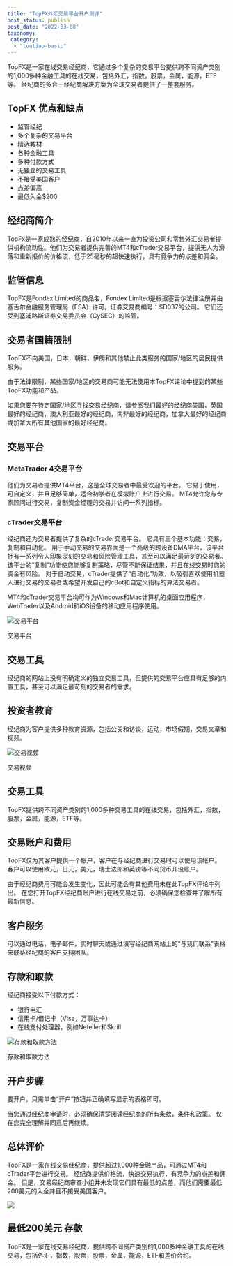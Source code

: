 ```yaml
---
title: "TopFX外汇交易平台开户测评"
post_status: publish
post_date: "2022-03-08"
taxonomy:
 category: 
  - "toutiao-basic"
---
```


TopFX是一家在线交易经纪商，它通过多个复杂的交易平台提供跨不同资产类别的1,000多种金融工具的在线交易，包括外汇，指数，股票，金属，能源，ETF等。 经纪商的多合一经纪商解决方案为全球交易者提供了一整套服务。

## TopFX 优点和缺点
- 监管经纪
- 多个复杂的交易平台
- 精选教材
- 各种金融工具
- 多种付款方式
- 无独立的交易工具
- 不接受美国客户
- 点差偏高
- 最低入金$200


## 经纪商简介

TopFx是一家成熟的经纪商，自2010年以来一直为投资公司和零售外汇交易者提供机构流动性。他们为交易者提供完善的MT4和cTrader交易平台，提供无人为滑落和重新报价的价格流，低于25毫秒的超快速执行，具有竞争力的点差和佣金。

## 监管信息

TopFX是Fondex Limited的商品名，Fondex Limited是根据塞舌尔法律注册并由塞舌尔金融服务管理局（FSA）许可，证券交易商编号：SD037的公司。 它们还受到塞浦路斯证券交易委员会（CySEC）的监管。

## 交易者国籍限制

TopFX不向美国，日本，朝鲜，伊朗和其他禁止此类服务的国家/地区的居民提供服务。

由于法律限制，某些国家/地区的交易商可能无法使用本TopFX评论中提到的某些TopFX功能和产品。

如果您要在特定国家/地区寻找交易经纪商，请参阅我们最好的经纪商美国，英国最好的经纪商，澳大利亚最好的经纪商，南非最好的经纪商，加拿大最好的经纪商或加拿大所有其他国家的最好经纪商。

## 交易平台

### MetaTrader 4交易平台

他们为交易者提供MT4平台，这是全球交易者中最受欢迎的平台。 它易于使用，可自定义，并且足够简单，适合初学者在模拟账户上进行交易。 MT4允许您与专家顾问进行交易，复制资金经理的交易并访问一系列指标。

### cTrader交易平台

经纪商还为交易者提供了复杂的cTrader交易平台。 它具有三个基本功能：交易，复制和自动化。 用于手动交易的交易界面是一个高级的跨设备DMA平台，该平台拥有一系列令人印象深刻的交易和风险管理工具，甚至可以满足最苛刻的交易者。 该平台的“复制”功能使您能够复制策略，尽管不能保证结果，并且在线交易时您的资金有风险。 对于自动交易，cTrader提供了“自动化”功效，以吸引喜欢使用机器人进行交易的交易者或希望开发自己的cBot和自定义指标的算法交易者。

MT4和cTrader交易平台均可作为Windows和Mac计算机的桌面应用程序，WebTrader以及Android和iOS设备的移动应用程序使用。

![交易平台](https://cdn.fendou.la/funstoutiao/2020/11/TopFX-Review-Trading-Platform-.jpg "交易平台")

交易平台

## 交易工具

经纪商的网站上没有明确定义的独立交易工具，但提供的交易平台应具有足够的内置工具，甚至可以满足最苛刻的交易者的需求。

## 投资者教育

经纪商为客户提供多种教育资源，包括公关和访谈，运动，市场假期，交易文章和视频。

![交易视频](https://cdn.fendou.la/funstoutiao/2020/11/TopFX-Review-Videos.jpg "交易视频")

交易视频

## 交易工具

TopFX提供跨不同资产类别的1,000多种交易工具的在线交易，包括外汇，指数，股票，金属，能源，ETF等。

## 交易账户和费用

TopFX仅为其客户提供一个帐户，客户在与经纪商进行交易时可以使用该帐户。 客户可以使用欧元，日元，美元，瑞士法郎和英镑等不同货币开设账户。

由于经纪商费用可能会发生变化，因此可能会有其他费用未在此TopFX评论中列出。 在您打开TopFX经纪商账户进行在线交易之前，必须确保您检查并了解所有最新信息。

## 客户服务

可以通过电话，电子邮件，实时聊天或通过填写经纪商网站上的“与我们联系”表格来联系经纪商的客户支持团队。

## 存款和取款

经纪商接受以下付款方式：
- 银行电汇
- 信用卡/借记卡（Visa，万事达卡）
- 在线支付处理器，例如Neteller和Skrill

![存款和取款方法](https://cdn.fendou.la/funstoutiao/2020/11/TopFX-Review-Deposit-And-Withdrawal-Methods--1024x185.jpg "存款和取款方法")

存款和取款方法

## 开户步骤

要开户，只需单击“开户”按钮并正确填写显示的表格即可。

当您通过经纪商申请时，必须确保清楚阅读经纪商的所有条款，条件和政策。 仅在您完全理解并同意后再继续。

## 总体评价

TopFX是一家在线交易经纪商，提供超过1,000种金融产品，可通过MT4和cTrader平台进行交易。 经纪商提供价格流，快速交易执行，有竞争力的点差和佣金。 但是，交易经纪商审查小组并未发现它们具有最低的点差，而他们需要最低200美元的入金并且不接受美国客户。

![](https://cdn.fendou.la/funstoutiao/2020/11/TopFX-Logo.png)

## 最低200美元 存款

TopFX是一家在线交易经纪商，提供跨不同资产类别的1,000多种金融工具的在线交易，包括外汇，指数，股票，股票，金属，能源，ETF和差价合约。

